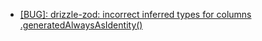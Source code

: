 - [[BUG]: drizzle-zod: incorrect inferred types for columns .generatedAlwaysAsIdentity()](https://github.com/drizzle-team/drizzle-orm/issues/4553)